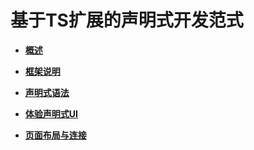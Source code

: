 # 基于TS扩展的声明式开发范式



- **[概述](ui-ts-overview.md)**

- **[框架说明](ts-framework.md)**

- **[声明式语法](ts-declarative-syntax.md)**

- **[体验声明式UI](ui-ts-experiencing-declarative-ui.md)**

- **[页面布局与连接](ui-ts-page-layout-connections.md)**